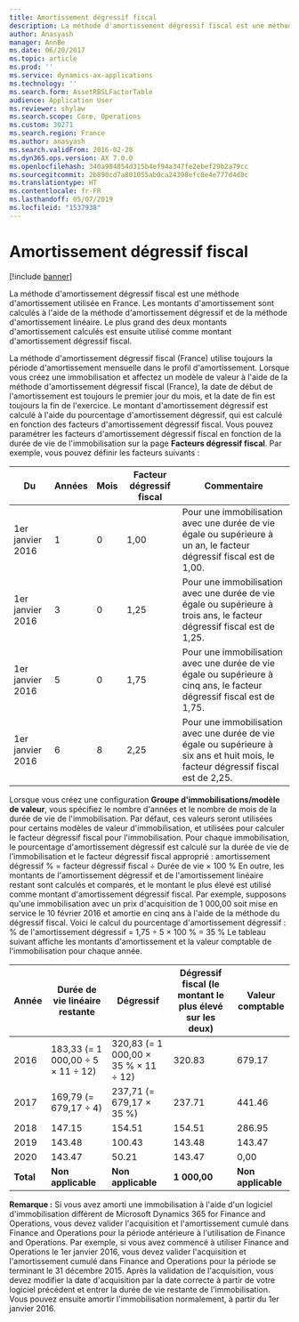 ```yaml
---
title: Amortissement dégressif fiscal
description: La méthode d'amortissement dégressif fiscal est une méthode d'amortissement utilisée en France. Les montants d'amortissement sont calculés à l'aide de la méthode d'amortissement dégressif et de la méthode d'amortissement linéaire. Le plus grand des deux montants d'amortissement calculés est ensuite utilisé comme montant d'amortissement dégressif fiscal.
author: Anasyash
manager: AnnBe
ms.date: 06/20/2017
ms.topic: article
ms.prod: ''
ms.service: dynamics-ax-applications
ms.technology: ''
ms.search.form: AssetRBSLFactorTable
audience: Application User
ms.reviewer: shylaw
ms.search.scope: Core, Operations
ms.custom: 30271
ms.search.region: France
ms.author: anasyash
ms.search.validFrom: 2016-02-28
ms.dyn365.ops.version: AX 7.0.0
ms.openlocfilehash: 340a984854d315b4ef94a347fe2ebef29b2a79cc
ms.sourcegitcommit: 2b890cd7a801055ab0ca24398efc8e4e777d4d8c
ms.translationtype: HT
ms.contentlocale: fr-FR
ms.lasthandoff: 05/07/2019
ms.locfileid: "1537938"
---
```

# <a name="rbsl-depreciation"></a>Amortissement dégressif fiscal

[!include [banner](../includes/banner.md)]

La méthode d'amortissement dégressif fiscal est une méthode d'amortissement utilisée en France. Les montants d'amortissement sont calculés à l'aide de la méthode d'amortissement dégressif et de la méthode d'amortissement linéaire. Le plus grand des deux montants d'amortissement calculés est ensuite utilisé comme montant d'amortissement dégressif fiscal.

La méthode d'amortissement dégressif fiscal (France) utilise toujours la période d'amortissement mensuelle dans le profil d'amortissement. Lorsque vous créez une immobilisation et affectez un modèle de valeur à l'aide de la méthode d'amortissement dégressif fiscal (France), la date de début de l'amortissement est toujours le premier jour du mois, et la date de fin est toujours la fin de l'exercice. Le montant d'amortissement dégressif est calculé à l'aide du pourcentage d'amortissement dégressif, qui est calculé en fonction des facteurs d'amortissement dégressif fiscal. Vous pouvez paramétrer les facteurs d'amortissement dégressif fiscal en fonction de la durée de vie de l'immobilisation sur la page **Facteurs dégressif fiscal**. Par exemple, vous pouvez définir les facteurs suivants :

| Du       | Années | Mois | Facteur dégressif fiscal | Commentaire                                                                                                                     |
|-----------------|-------|--------|--------------|-----------------------------------------------------------------------------------------------------------------------------|
| 1er janvier 2016 | 1     | 0      | 1,00         | Pour une immobilisation avec une durée de vie égale ou supérieure à un an, le facteur dégressif fiscal est de 1,00.                 |
| 1er janvier 2016 | 3     | 0      | 1,25         | Pour une immobilisation avec une durée de vie égale ou supérieure à trois ans, le facteur dégressif fiscal est de 1,25.              |
| 1er janvier 2016 | 5     | 0      | 1,75         | Pour une immobilisation avec une durée de vie égale ou supérieure à cinq ans, le facteur dégressif fiscal est de 1,75.                 |
| 1er janvier 2016 | 6     | 8      | 2,25         | Pour une immobilisation avec une durée de vie égale ou supérieure à six ans et huit mois, le facteur dégressif fiscal est de 2,25. |

Lorsque vous créez une configuration **Groupe d'immobilisations/modèle de valeur**, vous spécifiez le nombre d'années et le nombre de mois de la durée de vie de l'immobilisation. Par défaut, ces valeurs seront utilisées pour certains modèles de valeur d'immobilisation, et utilisées pour calculer le facteur dégressif fiscal pour l'immobilisation. Pour chaque immobilisation, le pourcentage d'amortissement dégressif est calculé sur la durée de vie de l'immobilisation et le facteur dégressif fiscal approprié : amortissement dégressif % = facteur dégressif fiscal ÷ Durée de vie × 100 % En outre, les montants de l'amortissement dégressif et de l'amortissement linéaire restant sont calculés et comparés, et le montant le plus élevé est utilisé comme montant d'amortissement dégressif fiscal. Par exemple, supposons qu'une immobilisation avec un prix d'acquisition de 1 000,00 soit mise en service le 10 février 2016 et amortie en cinq ans à l'aide de la méthode du dégressif fiscal. Voici le calcul du pourcentage d'amortissement dégressif : % de l'amortissement dégressif = 1,75 ÷ 5 × 100 % = 35 % Le tableau suivant affiche les montants d'amortissement et la valeur comptable de l'immobilisation pour chaque année.

| Année      | Durée de vie linéaire restante           | Dégressif                    | Dégressif fiscal (le montant le plus élevé sur les deux) | Valeur comptable         |
|-----------|-----------------------------------|-------------------------------------|---------------------------------------|--------------------|
| 2016      | 183,33 (= 1 000,00 ÷ 5 × 11 ÷ 12) | 320,83 (= 1 000,00 × 35 % × 11 ÷ 12) | 320.83                                | 679.17             |
| 2017      | 169,79 (= 679,17 ÷ 4)             | 237,71 (= 679,17 × 35 %)             | 237.71                                | 441.46             |
| 2018      | 147.15                            | 154.51                              | 154.51                                | 286.95             |
| 2019      | 143.48                            | 100.43                              | 143.48                                | 143.47             |
| 2020      | 143.47                            | 50.21                               | 143.47                                | 0,00               |
| **Total** | **Non applicable**                | **Non applicable**                  | **1 000,00**                          | **Non applicable** |

**Remarque :** Si vous avez amorti une immobilisation à l'aide d'un logiciel d'immobilisation différent de Microsoft Dynamics 365 for Finance and Operations, vous devez valider l'acquisition et l'amortissement cumulé dans Finance and Operations pour la période antérieure à l'utilisation de Finance and Operations. Par exemple, si vous avez commencé à utiliser Finance and Operations le 1er janvier 2016, vous devez valider l'acquisition et l'amortissement cumulé dans Finance and Operations pour la période se terminant le 31 décembre 2015. Après la validation de l'acquisition, vous devez modifier la date d'acquisition par la date correcte à partir de votre logiciel précédent et entrer la durée de vie restante de l'immobilisation. Vous pouvez ensuite amortir l'immobilisation normalement, à partir du 1er janvier 2016.



